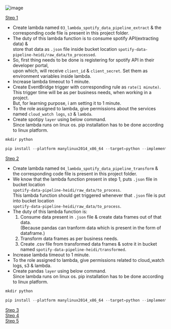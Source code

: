 ![image](https://github.com/user-attachments/assets/127b7668-835a-4efc-b99a-a763e56c85e1)

<ins>Step 1</ins>
- Create lambda named `03_lambda_spotify_data_pipeline_extract` & the corresponding code file is present in this project folder.
- The duty of this lambda function is to consume spotify API(extracting data) &</br>
  store that data as `.json` file inside bucket location `spotify-data-pipeline-heidi/raw_data/to_processed`.</br>
- So, first thing needs to be done is registering for spotify API in their developer portal,</br>
  upon which, will receive `client_id` & `client_secret`. Set them as environment variables inside lambda.</br>
- Increase lambda timeout to 1 minute.
- Create EventBridge trigger with corresponding rule as `rate(1 minute)`.</br>
  This trigger time will be as per business needs, when working in a project.</br>
  But, for learning purpose, i am setting it to 1 minute.
- To the role assigned to lambda, give permissions about the services named `cloud_watch logs`, `s3` & `lambda`.
- Create spotipy `layer` using below command.</br>
  Since lambda runs on linux os. pip installation has to be done according to linux platform.</br>
```python
mkdir python

pip install --platform manylinux2014_x86_64 --target=python --implementation cp --python-version 3.13 --only-binary=:all: --upgrade spotipy -t "C:/Users/swaro/Desktop/python"
  ```
<ins>Step 2</ins></br>
- Create lambda named `04_lambda_spotify_data_pipeline_transform` & the corresponding code file is present in this project folder.
- We know that  the lambda function present in step 1, puts `.json` file in bucket location</br>
  `spotify-data-pipeline-heidi/raw_data/to_process`.</br>
  This lambda function should get triggered whenever that `.json` file is put into bucket location</br>
  `spotify-data-pipeline-heidi/raw_data/to_process`.
- The duty of this lambda function is:</br>
  1. Consume data present in `.json` file & create data frames out of that data.</br>
     (Because pandas can tranform data which is present in the form of dataframe.)</br>
  2. Transform data frames as per business needs.</br>
  3. Create .csv file from transformed data frames & sotre it in bucket named `spotify-data-pipeline-heidi/transformed`.</br>
- Increase lambda timeout to 1 minute.
- To the role assigned to lambda, give permissions related to cloud_watch logs, s3 & lambda.
- Create pandas `layer` using below command.</br>
  Since lambda runs on linux os. pip installation has to be done according to linux platform.</br>
```python
mkdir python

pip install --platform manylinux2014_x86_64 --target=python --implementation cp --python-version 3.13 --only-binary=:all: --upgrade spotipy -t "C:/Users/swaro/Desktop/python"
  ```
<ins>Step 3</ins></br>
<ins>Step 4</ins></br>
<ins>Step 5</ins></br>
